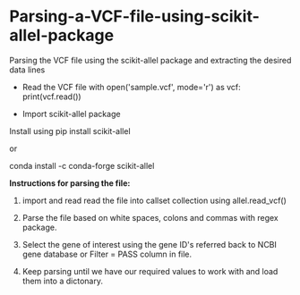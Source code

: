 # Parsing-a-VCF-file-using-scikit-allel-package
Parsing the VCF file using the scikit-allel package and extracting the desired data lines

* Read the VCF file 
with open('sample.vcf', mode='r') as vcf:
    print(vcf.read())

* Import scikit-allel package

Install using pip install scikit-allel 

or 

conda install -c conda-forge scikit-allel

**Instructions for parsing the file:**

1) import and read read the file into callset collection using allel.read_vcf()

2) Parse the file based on white spaces, colons and commas with regex package.

3) Select the gene of interest using the gene ID's referred back to NCBI gene database or Filter = PASS column in file.

4) Keep parsing until we have our required values to work with and load them into a dictonary. 

